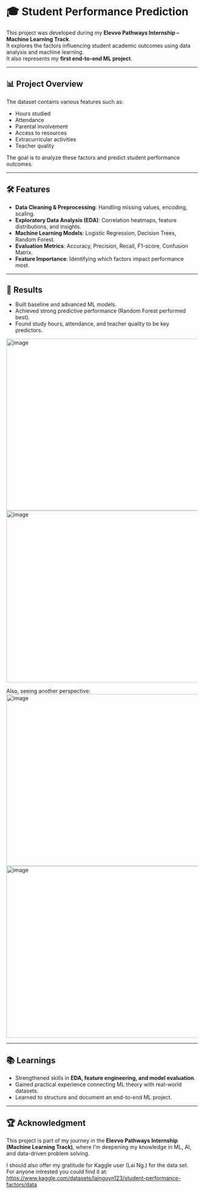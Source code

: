 # 🎓 Student Performance Prediction

This project was developed during my **Elevvo Pathways Internship – Machine Learning Track**.  
It explores the factors influencing student academic outcomes using data analysis and machine learning.  
It also represents my **first end-to-end ML project**.

---

## 📊 Project Overview
The dataset contains various features such as:
- Hours studied  
- Attendance  
- Parental involvement  
- Access to resources  
- Extracurricular activities  
- Teacher quality  

The goal is to analyze these factors and predict student performance outcomes.

---

## 🛠️ Features
- **Data Cleaning & Preprocessing**: Handling missing values, encoding, scaling.  
- **Exploratory Data Analysis (EDA)**: Correlation heatmaps, feature distributions, and insights.  
- **Machine Learning Models**: Logistic Regression, Decision Trees, Random Forest.  
- **Evaluation Metrics**: Accuracy, Precision, Recall, F1-score, Confusion Matrix.  
- **Feature Importance**: Identifying which factors impact performance most.  

---

## 🚀 Results
- Built baseline and advanced ML models.  
- Achieved strong predictive performance (Random Forest performed best).  
- Found study hours, attendance, and teacher quality to be key predictors.  
<img width="571" height="453" alt="image" src="https://github.com/user-attachments/assets/ac0848c5-5be2-4b28-bb80-179e2cca44ee" />
<img width="571" height="453" alt="image" src="https://github.com/user-attachments/assets/00aa441c-be08-4a77-9cd6-298fa02ba0b1" />

Also, seeing another perspective:
<img width="571" height="453" alt="image" src="https://github.com/user-attachments/assets/73b56bdf-904b-4129-b927-668e2df70c11" />
<img width="571" height="453" alt="image" src="https://github.com/user-attachments/assets/ecb34d37-8e29-40d5-b3ea-993b6543c97b" />



---

## 📚 Learnings
- Strengthened skills in **EDA, feature engineering, and model evaluation**.  
- Gained practical experience connecting ML theory with real-world datasets.  
- Learned to structure and document an end-to-end ML project.  

---

## 🏆 Acknowledgment
This project is part of my journey in the **Elevvo Pathways Internship (Machine Learning Track)**, where I’m deepening my knowledge in ML, AI, and data-driven problem solving.

I should also offer my gratitude for Kaggle user (Lai Ng.) for the data set. For anyone intrested you could find it at: https://www.kaggle.com/datasets/lainguyn123/student-performance-factors/data
